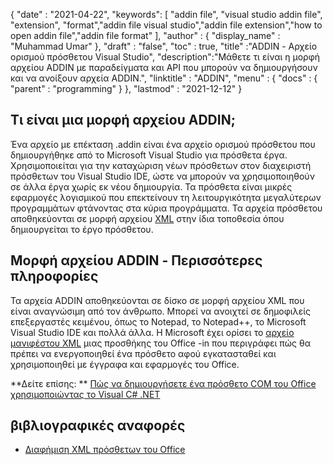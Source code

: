 {
  "date" : "2021-04-22",
  "keywords": [ "addin file", "visual studio addin file", "extension", "format","addin file visual studio","addin file extension","how to open addin file","addin file format" ],
  "author" : {
    "display_name" : "Muhammad Umar"
},
  "draft" : "false",
  "toc" : true,
  "title" :"ADDIN - Αρχείο ορισμού πρόσθετου Visual Studio",
  "description":"Μάθετε τι είναι η μορφή αρχείου ADDIN με παραδείγματα και API που μπορούν να δημιουργήσουν και να ανοίξουν αρχεία ADDIN.",
  "linktitle" : "ADDIN",
  "menu" : {
    "docs" : {
      "parent" : "programming"
}
},
  "lastmod" : "2021-12-12"
}

## Τι είναι μια μορφή αρχείου ADDIN;

Ένα αρχείο με επέκταση .addin είναι ένα αρχείο ορισμού πρόσθετου που δημιουργήθηκε από το Microsoft Visual Studio για πρόσθετα έργα. Χρησιμοποιείται για την καταχώριση νέων πρόσθετων στον διαχειριστή πρόσθετων του Visual Studio IDE, ώστε να μπορούν να χρησιμοποιηθούν σε άλλα έργα χωρίς εκ νέου δημιουργία. Τα πρόσθετα είναι μικρές εφαρμογές λογισμικού που επεκτείνουν τη λειτουργικότητα μεγαλύτερων προγραμμάτων φτάνοντας στα κύρια προγράμματα. Τα αρχεία πρόσθετου αποθηκεύονται σε μορφή αρχείου [XML](/el/web/xml/) στην ίδια τοποθεσία όπου δημιουργείται το έργο πρόσθετου.

## Μορφή αρχείου ADDIN - Περισσότερες πληροφορίες

Τα αρχεία ADDIN αποθηκεύονται σε δίσκο σε μορφή αρχείου XML που είναι αναγνώσιμη από τον άνθρωπο. Μπορεί να ανοιχτεί σε δημοφιλείς επεξεργαστές κειμένου, όπως το Notepad, το Notepad++, το Microsoft Visual Studio IDE και πολλά άλλα. Η Microsoft έχει ορίσει το [αρχείο μανιφέστου XML](https://learn.microsoft.com/en-us/office/dev/add-ins/develop/add-in-manifests?tabs=tabid-1) μιας προσθήκης του Office -in που περιγράφει πώς θα πρέπει να ενεργοποιηθεί ένα πρόσθετο αφού εγκατασταθεί και χρησιμοποιηθεί με έγγραφα και εφαρμογές του Office.

**Δείτε επίσης: ** [Πώς να δημιουργήσετε ένα πρόσθετο COM του Office χρησιμοποιώντας το Visual C# .NET](https://learn.microsoft.com/en-us/previous-versions/office/troubleshoot/office-developer/office-com-add-in-using-visual-c)

## βιβλιογραφικές αναφορές

* [Διαφήμιση XML πρόσθετων του Office](https://learn.microsoft.com/en-us/office/dev/add-ins/develop/add-in-manifests?tabs=tabid-1)

